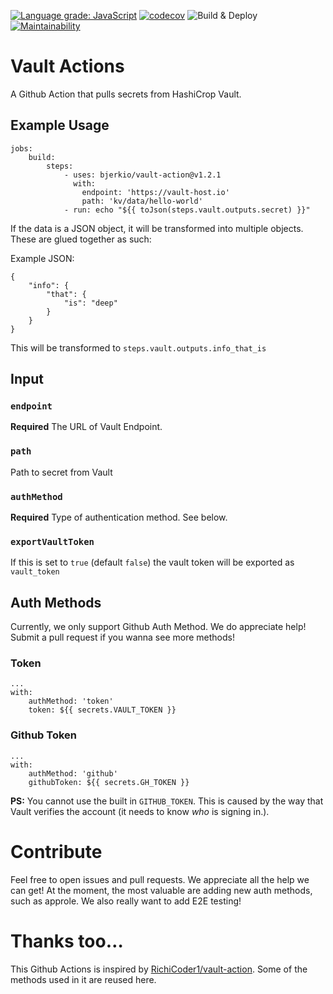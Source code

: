 [![Language grade: JavaScript](https://img.shields.io/lgtm/grade/javascript/g/bjerkio/vault-action.svg?logo=lgtm&logoWidth=18)](https://lgtm.com/projects/g/bjerkio/vault-action/context:javascript)
[![codecov](https://codecov.io/gh/bjerkio/vault-action/branch/master/graph/badge.svg)](https://codecov.io/gh/bjerkio/vault-action)
![Build & Deploy](https://github.com/bjerkio/vault-action/workflows/Build%20&%20Deploy/badge.svg?branch=master)
[![Maintainability](https://api.codeclimate.com/v1/badges/c5fefa8af6f5a5466d2a/maintainability)](https://codeclimate.com/github/bjerkio/vault-action/maintainability)

# Vault Actions

A Github Action that pulls secrets from HashiCrop Vault.

## Example Usage

```
jobs:
    build:
        steps:
            - uses: bjerkio/vault-action@v1.2.1
              with:
                endpoint: 'https://vault-host.io'
                path: 'kv/data/hello-world'
            - run: echo "${{ toJson(steps.vault.outputs.secret) }}" 
```

If the data is a JSON object, it will be transformed into multiple
objects. These are glued together as such:

Example JSON:
```
{
    "info": {
        "that": {
            "is": "deep"
        }
    }
}
```

This will be transformed to `steps.vault.outputs.info_that_is`

## Input

### `endpoint`

**Required** The URL of Vault Endpoint.

### `path`

Path to secret from Vault 

### `authMethod`

**Required** Type of authentication method. See below. 

### `exportVaultToken`

If this is set to `true` (default `false`) the vault token will be exported as `vault_token`

## Auth Methods

Currently, we only support Github Auth Method. We do appreciate help!
Submit a pull request if you wanna see more methods!

### Token

```
...
with:
    authMethod: 'token'
    token: ${{ secrets.VAULT_TOKEN }}
```

### Github Token

```
...
with:
    authMethod: 'github'
    githubToken: ${{ secrets.GH_TOKEN }}
```

**PS:** You cannot use the built in `GITHUB_TOKEN`. This is caused by the way
that Vault verifies the account (it needs to know _who_ is signing in.).

# Contribute

Feel free to open issues and pull requests. We appreciate all the help we can get!
At the moment, the most valuable are adding new auth methods, such as approle. We also really want to add E2E testing!

# Thanks too…

This Github Actions is inspired by [RichiCoder1/vault-action](https://github.com/RichiCoder1/vault-action). Some of the methods used in it are reused here.
